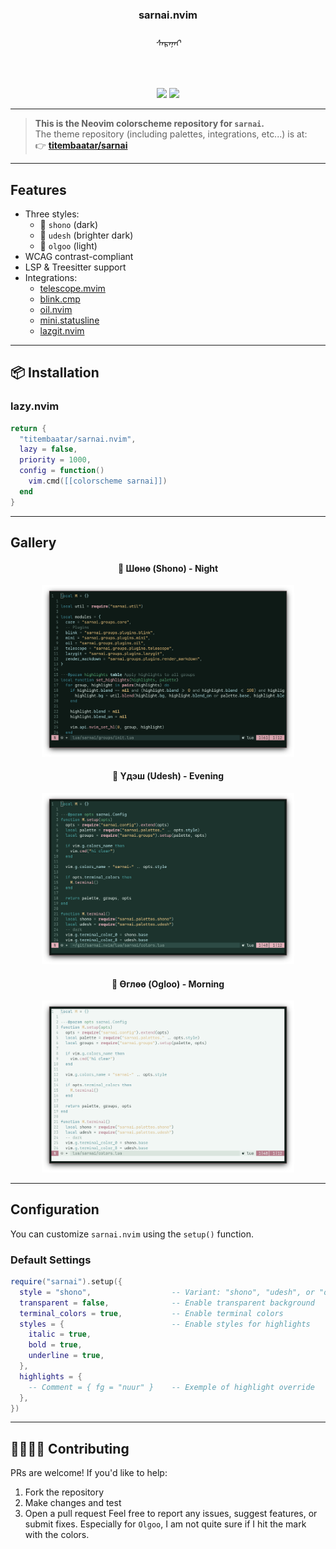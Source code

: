<h3 align="center">sarnai.nvim</h3>
<h6 align="center">ᠰᠠᠷᠠᠨᠠᠢ</h6>
<br/>
<p align="center">
  <a href="https://github.com/titembaatar/sarnai.nvim"><img src="https://img.shields.io/badge/SARNAI-NEOVIM-c7958d?style=for-the-badge&logo=github"></a>
  <a href="https://github.com/titembaatar/sarnai/blob/main/LICENSE"><img src="https://img.shields.io/badge/LICENSE-MIT-9d4a40?style=for-the-badge"></a>
</p>

---

> **This is the Neovim colorscheme repository for `sarnai`.**  
> The theme repository (including palettes, integrations, etc...) is at:  
> 👉 **[titembaatar/sarnai](https://github.com/titembaatar/sarnai)**  

---

## Features
- Three styles:  
  - 🌌 `shono` (dark)  
  - 🌄 `udesh` (brighter dark)  
  - 🌅 `olgoo` (light)  
- WCAG contrast-compliant
- LSP & Treesitter support 
- Integrations:
  - [telescope.mvim](https://github.com/nvim-telescope/telescope.nvim)
  - [blink.cmp](https://github.com/Saghen/blink.cmp)
  - [oil.nvim](https://github.com/stevearc/oil.nvim)
  - [mini.statusline](https://github.com/echasnovski/mini.nvim)
  - [lazgit.nvim](https://github.com/kdheepak/lazygit.nvim)

---

## 📦 Installation

### **lazy.nvim**
```lua
return {
  "titembaatar/sarnai.nvim",
  lazy = false,
  priority = 1000,
  config = function()
    vim.cmd([[colorscheme sarnai]])
  end
}
```

---

## Gallery
<h4 align="center">🌌 Шөнө (Shono) - Night</h4>
<p align="center">
  <img src="./assets/nvim_shono.png" style="width: 80%">
</p>
<h4 align="center">🌄 Үдэш (Udesh) - Evening</h4>
<p align="center">
  <img src="./assets/nvim_udesh.png" style="width: 80%">
</p>
<h4 align="center">🌅 Өглөө (Ogloo) - Morning</h4>
<p align="center">
  <img src="./assets/nvim_ogloo.png" style="width: 80%">
</p>

---

## Configuration

You can customize `sarnai.nvim` using the `setup()` function.

### **Default Settings**
```lua
require("sarnai").setup({
  style = "shono",                  -- Variant: "shono", "udesh", or "ogloo"
  transparent = false,              -- Enable transparent background
  terminal_colors = true,           -- Enable terminal colors
  styles = {                        -- Enable styles for highlights
    italic = true,
    bold = true,
    underline = true,
  },
  highlights = {
    -- Comment = { fg = "nuur" }    -- Exemple of highlight override
  },
})
```

---

## 🫱🏼‍🫲🏽 Contributing
PRs are welcome! If you'd like to help:
1. Fork the repository
2. Make changes and test
3. Open a pull request
Feel free to report any issues, suggest features, or submit fixes. Especially for `Olgoo`, I am not quite sure if I hit the mark with the colors.

